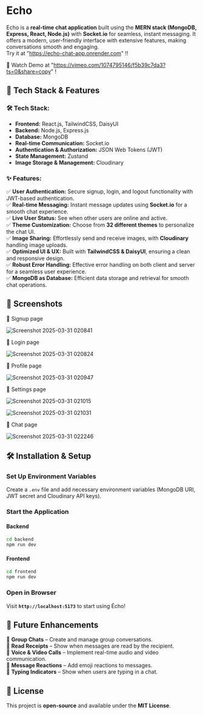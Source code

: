 # **Echo**  

Echo is a **real-time chat application** built using the **MERN stack (MongoDB, Express, React, Node.js)** with **Socket.io** for seamless, instant messaging. It offers a modern, user-friendly interface with extensive features, making conversations smooth and engaging.  
Try it at "https://echo-chat-app.onrender.com" !!

🎥 Watch Demo at "https://vimeo.com/1074795146/f5b39c7da3?ts=0&share=copy" !

## 🚀 **Tech Stack & Features**  

### **🛠 Tech Stack:**  
- **Frontend:** React.js, TailwindCSS, DaisyUI  
- **Backend:** Node.js, Express.js  
- **Database:** MongoDB  
- **Real-time Communication:** Socket.io  
- **Authentication & Authorization:** JSON Web Tokens (JWT)  
- **State Management:** Zustand  
- **Image Storage & Management:** Cloudinary  

### **✨ Features:**  
✅ **User Authentication:** Secure signup, login, and logout functionality with JWT-based authentication.  
✅ **Real-time Messaging:** Instant message updates using **Socket.io** for a smooth chat experience.  
✅ **Live User Status:** See when other users are online and active.  
✅ **Theme Customization:** Choose from **32 different themes** to personalize the chat UI.  
✅ **Image Sharing:** Effortlessly send and receive images, with **Cloudinary** handling image uploads.  
✅ **Optimized UI & UX:** Built with **TailwindCSS & DaisyUI**, ensuring a clean and responsive design.  
✅ **Robust Error Handling:** Effective error handling on both client and server for a seamless user experience.  
✅ **MongoDB as Database:** Efficient data storage and retrieval for smooth chat operations.  

## 📸 **Screenshots**  

📌 Signup page

 ![Screenshot 2025-03-31 020841](https://github.com/user-attachments/assets/f933b58d-4c09-41ed-bad7-8d8ce3f9682e)

📌 Login page

![Screenshot 2025-03-31 020824](https://github.com/user-attachments/assets/cc1a9d59-aaba-489f-b00c-029288f88185)

📌 Profile page

![Screenshot 2025-03-31 020947](https://github.com/user-attachments/assets/6c332e7b-49e5-4820-bb33-e329db28a82e)

📌 Settings page

![Screenshot 2025-03-31 021015](https://github.com/user-attachments/assets/3a017ed8-33d2-4e27-9b43-10dd1d75beb5)

![Screenshot 2025-03-31 021031](https://github.com/user-attachments/assets/6664263d-353a-4a04-9140-f7fc9be2ce0b)

📌 Chat page

![Screenshot 2025-03-31 022246](https://github.com/user-attachments/assets/ca8bbe87-c7a7-45ce-874b-a809ba43e072)

## 🛠 **Installation & Setup**  

### **Set Up Environment Variables**  
Create a `.env` file and add necessary environment variables (MongoDB URI, JWT secret and Cloudinary API keys).

### **Start the Application**  
#### Backend  
```bash
cd backend
npm run dev
```
#### Frontend  
```bash
cd frontend
npm run dev
```

### **Open in Browser**  
Visit **`http://localhost:5173`** to start using Écho!

## 🚀 **Future Enhancements**  
🔹 **Group Chats** – Create and manage group conversations.  
🔹 **Read Receipts** – Show when messages are read by the recipient.  
🔹 **Voice & Video Calls** – Implement real-time audio and video communication.  
🔹 **Message Reactions** – Add emoji reactions to messages.  
🔹 **Typing Indicators** – Show when users are typing in a chat.  

## 📜 **License**  
This project is **open-source** and available under the **MIT License**.
